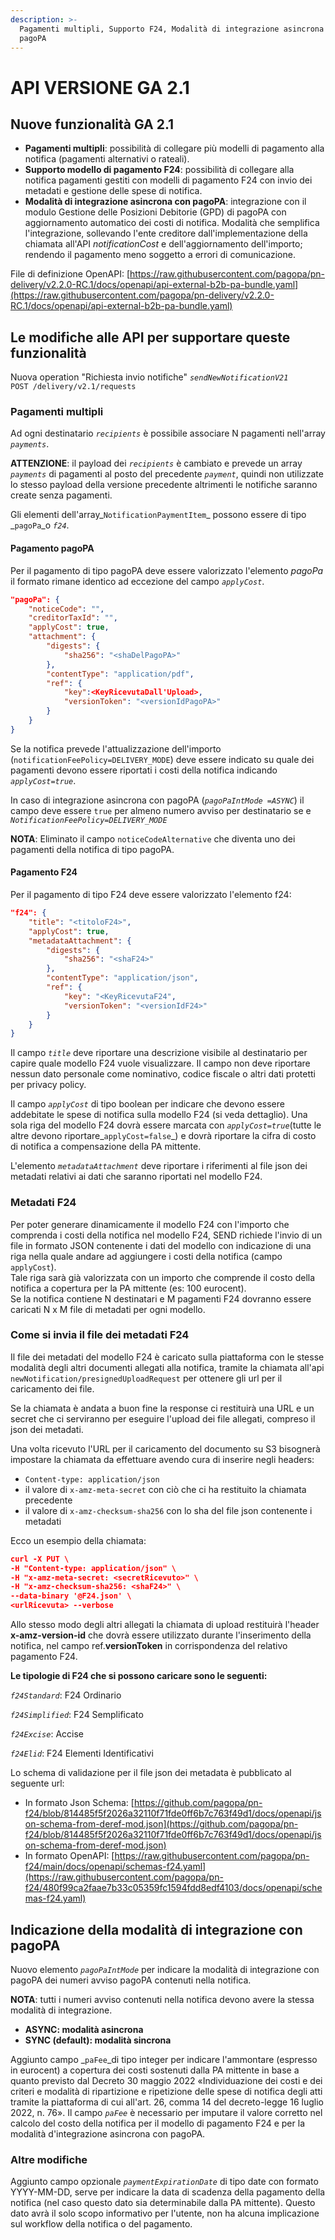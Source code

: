 ```yaml
---
description: >-
  Pagamenti multipli, Supporto F24, Modalità di integrazione asincrona con
  pagoPA
---
```


# API VERSIONE GA 2.1

## **Nuove funzionalità GA 2.1**

* **Pagamenti multipli**: possibilità di collegare più modelli di pagamento alla notifica (pagamenti alternativi o rateali).
* **Supporto modello di pagamento F24**: possibilità di collegare alla notifica pagamenti gestiti con modelli di pagamento F24 con invio dei metadati e gestione delle spese di notifica.
* **Modalità di integrazione asincrona con pagoPA**: integrazione con il modulo Gestione delle Posizioni Debitorie (GPD) di pagoPA con aggiornamento automatico dei costi di notifica. Modalità che semplifica l'integrazione, sollevando l'ente creditore dall'implementazione della chiamata all'API _notificationCost_ e dell'aggiornamento dell'importo; rendendo il pagamento meno soggetto a errori di comunicazione.

File di definizione OpenAPI: [https://raw.githubusercontent.com/pagopa/pn-delivery/v2.2.0-RC.1/docs/openapi/api-external-b2b-pa-bundle.yaml](https://raw.githubusercontent.com/pagopa/pn-delivery/v2.2.0-RC.1/docs/openapi/api-external-b2b-pa-bundle.yaml)

## Le modifiche alle API per supportare queste funzionalità

Nuova operation "Richiesta invio notifiche" _`sendNewNotificationV21`_\
`POST /delivery/v2.1/requests`&#x20;

### Pagamenti multipli

Ad ogni destinatario _`recipients`_ è possibile associare N pagamenti nell'array _`payments`_.

**ATTENZIONE**: il payload dei _`recipients`_ è cambiato e prevede un array _`payments`_ di pagamenti al posto del precedente  _`payment`_, quindi non utilizzate lo stesso payload della versione precedente altrimenti le notifiche saranno create senza pagamenti.

Gli elementi dell'array_`NotificationPaymentItem`_ possono essere di tipo _`pagoPa`_o _`f24`_.

#### **Pagamento pagoPA**

Per il pagamento di tipo pagoPA deve essere valorizzato l'elemento _pagoPa_ il formato rimane identico ad eccezione del campo _`applyCost`_.

```json
"pagoPa": {
    "noticeCode": "",
    "creditorTaxId": "",
    "applyCost": true,
    "attachment": {
        "digests": {
            "sha256": "<shaDelPagoPA>"
        },
        "contentType": "application/pdf",
        "ref": {
            "key":<KeyRicevutaDall'Upload>,
            "versionToken": "<versionIdPagoPA>"
        }
    }
}
```

Se la notifica prevede l'attualizzazione dell'importo (`notificationFeePolicy=DELIVERY_MODE`) deve essere indicato su quale dei pagamenti devono essere riportati i costi della notifica indicando _`applyCost=true`_.

In caso di integrazione asincrona con pagoPA (_`pagoPaIntMode =ASYNC`_) il campo deve essere `true` per almeno numero avviso per destinatario se  e _`NotificationFeePolicy=DELIVERY_MODE`_

**NOTA**: Eliminato il campo `noticeCodeAlternative` che diventa uno dei pagamenti della notifica di tipo pagoPA.

#### **Pagamento F24**

Per il pagamento di tipo F24 deve essere valorizzato l'elemento f24:

```json
"f24": {
    "title": "<titoloF24>",
    "applyCost": true,
    "metadataAttachment": {
        "digests": {
            "sha256": "<shaF24>"
        },
        "contentType": "application/json",
        "ref": {
            "key": "<KeyRicevutaF24",
            "versionToken": "<versionIdF24>"
        }
    }
}
```

Il campo _`title`_ deve riportare una descrizione visibile al destinatario per capire quale modello F24 vuole visualizzare. Il campo non deve riportare nessun dato personale come nominativo, codice fiscale o altri dati protetti per privacy policy.

Il campo _`applyCost`_ di tipo boolean per indicare che devono essere addebitate le spese di notifica sulla modello F24 (si veda dettaglio). Una sola riga del modello F24 dovrà essere marcata con _`applyCost=true`_(tutte le altre devono riportare_`applyCost=false`_) e dovrà riportare la cifra di costo di notifica a compensazione della PA mittente.

L'elemento _`metadataAttachment`_ deve riportare i riferimenti al file json dei metadati relativi ai dati che saranno riportati nel modello F24.

### Metadati F24

Per poter generare dinamicamente il modello F24 con l'importo che comprenda i costi della notifica nel modello F24, SEND richiede l'invio di un file in formato JSON contenente i dati del modello con indicazione di una riga nella quale andare ad aggiungere i costi della notifica (campo `applyCost`).\
Tale riga sarà già valorizzata con un importo che comprende il costo della notifica a copertura per la PA mittente (es: 100 eurocent).\
Se la notifica contiene N destinatari e M pagamenti F24 dovranno essere caricati N x M file di metadati per ogni modello.

### **Come si invia il file dei metadati F24**

Il file dei metadati del modello F24 è caricato sulla piattaforma con le stesse modalità degli altri documenti allegati alla notifica, tramite la chiamata all'api `newNotification/presignedUploadRequest` per ottenere gli url per il caricamento dei file.

Se la chiamata è andata a buon fine la response ci restituirà una URL e un secret che ci serviranno per eseguire l'upload dei file allegati, compreso il json dei metadati.

Una volta ricevuto l'URL per il caricamento del documento su S3 bisognerà impostare la chiamata da effettuare avendo cura di inserire negli headers:

* `Content-type: application/json`
* il valore di `x-amz-meta-secret` con ciò che ci ha restituito la chiamata precedente
* il valore di `x-amz-checksum-sha256` con lo sha del file json contenente i metadati

Ecco un esempio della chiamata:

```json
curl -X PUT \
-H "Content-type: application/json" \
-H "x-amz-meta-secret: <secretRicevuto>" \
-H "x-amz-checksum-sha256: <shaF24>" \
--data-binary '@F24.json' \
<urlRicevuta> --verbose
```

Allo stesso modo degli altri allegati la chiamata di upload restituirà l'header **x-amz-version-id** che dovrà essere utilizzato durante l'inserimento della notifica, nel campo ref.**versionToken** in corrispondenza del relativo pagamento F24.

**Le tipologie di F24 che si possono caricare sono le seguenti:**

_`f24Standard`_: F24 Ordinario

_`f24Simplified`_: F24 Semplificato

_`f24Excise`_: Accise

_`f24Elid`_:  F24 Elementi Identificativi

Lo schema di validazione per il file json dei metadata è pubblicato al seguente url:

* In formato Json Schema: [https://github.com/pagopa/pn-f24/blob/814485f5f2026a32110f71fde0ff6b7c763f49d1/docs/openapi/json-schema-from-deref-mod.json](https://github.com/pagopa/pn-f24/blob/814485f5f2026a32110f71fde0ff6b7c763f49d1/docs/openapi/json-schema-from-deref-mod.json)
* In formato OpenAPI: [https://raw.githubusercontent.com/pagopa/pn-f24/main/docs/openapi/schemas-f24.yaml](https://raw.githubusercontent.com/pagopa/pn-f24/480f99ca2faae7b33c05359fc1594fdd8edf4103/docs/openapi/schemas-f24.yaml)

## Indicazione della modalità di integrazione con pagoPA&#x20;

Nuovo elemento _`pagoPaIntMode`_ per indicare la modalità di integrazione con pagoPA dei numeri avviso pagoPA contenuti nella notifica.

**NOTA**: tutti i numeri avviso contenuti nella notifica devono avere la stessa modalità di integrazione.

* **ASYNC: modalità asincrona**
* **SYNC (default): modalità sincrona**

Aggiunto campo _`paFee`_di tipo integer per indicare l'ammontare (espresso in eurocent) a copertura dei costi sostenuti dalla PA mittente in base a quanto previsto dal Decreto 30 maggio 2022 «Individuazione dei costi e dei criteri e modalità di ripartizione e ripetizione delle spese di notifica degli atti tramite la piattaforma di cui all'art. 26, comma 14 del decreto-legge 16 luglio 2022, n. 76». Il campo _`paFee`_ è necessario per imputare il valore corretto nel calcolo del costo della notifica per il modello di pagamento F24 e per la modalità d'integrazione asincrona con pagoPA.

### Altre modifiche

Aggiunto campo opzionale _`paymentExpirationDate`_ di tipo date con formato YYYY-MM-DD, serve per indicare la data di scadenza della pagamento della notifica (nel caso questo dato sia determinabile dalla PA mittente). Questo dato avrà il solo scopo informativo per l'utente, non ha alcuna implicazione sul workflow della notifica o del pagamento.
